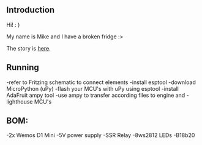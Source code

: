 ## Introduction

Hi! : )  

My name is Mike and I have a broken fridge :>  

The story is [here](https://wiki.hackerspace.pl/projects:lepi-lodowka).

## Running
-refer to Fritzing schematic to connect elements
-install esptool
-download MicroPython (uPy)
-flash your MCU's with uPy using esptool
-install AdaFruit ampy tool
-use ampy to transfer according files to engine and -lighthouse MCU's


## BOM:
-2x Wemos D1 Mini
-5V power supply
-SSR Relay
-8ws2812 LEDs
-B18b20
